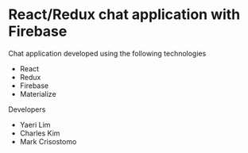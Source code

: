 # React/Redux chat application with Firebase

Chat application developed using the following technologies
  - React
  - Redux
  - Firebase
  - Materialize
  
Developers 
  - Yaeri Lim
  - Charles Kim
  - Mark Crisostomo
